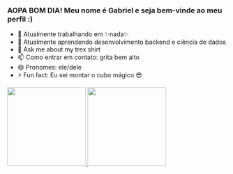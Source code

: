 ### AOPA BOM DIA! Meu nome é Gabriel e seja bem-vinde ao meu perfil :)

- 🔭 Atualmente trabalhando em ✨nada✨
- 🌱 Atualmente aprendendo desenvolvimento backend e ciência de dados
- 💬 Ask me about my trex shirt
- 📫 Como entrar em contato: grita bem alto 
- 😄 Pronomes: ele/dele
- ⚡ Fun fact: Eu sei montar o cubo mágico 😎

 <div>
  <a href="https://github.com/gabisartori">
  <img height="180em" src="https://github-readme-stats.vercel.app/api?username=gabisartori&locale=pt-br&show_icons=true&theme=tokyonight&include_all_commits=true&count_private=true"/>
  </a>
  <a href="https://github.com/gabisartori">
  <img height="180em" src="https://github-readme-stats.vercel.app/api/top-langs/?username=gabisartori&locale=pt-br&layout=compact&langs_count=7&theme=tokyonight"/>
  </a>
</div>

